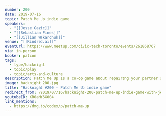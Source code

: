```yaml
---
number: 200
date: 2019-07-16
topic: Patch Me Up indie game
speakers:
  - "[[Jesse Gazic]]"
  - "[[Sebastian Pines]]"
  - "[[Jillian Wakarchuk]]"
venue: "[[Kindred.ai]]"
eventUrl: https://www.meetup.com/civic-tech-toronto/events/261868767
via: in-person
booker: patcon
tags:
  - type/hacknight
  - topic/play
  - topic/arts-and-culture
description: Patch Me Up is a co-op game about repairing your partner's failing body aug. In a cyberpunk dystopia, find moments of care, maintenance, support, and tenderness.
image: hacknight_200.jpg
title: "Hacknight #200 – Patch Me Up indie game"
redirect_from: /2019/07/16/hacknight-200-patch-me-up-indie-game-with-jesse-gazic-sebastian-pines-and-jillian-wakarchuk/
youtubeID: XR0aMY6X004
link_mentions:
  - https://dmg.to/codex/p/patch-me-up
---
```

